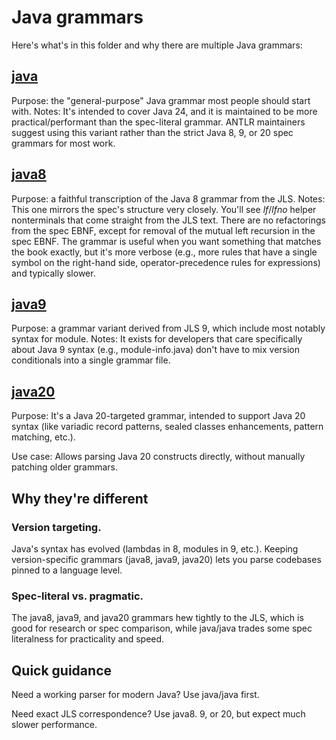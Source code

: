 # Java grammars

Here's what's in this folder and why there are multiple Java grammars:

## [java](./java)

Purpose: the "general-purpose" Java grammar most people should start with.
Notes: It's intended to cover Java 24, and it is maintained to be more practical/performant than the spec-literal grammar.
ANTLR maintainers suggest using this variant rather than the strict Java 8, 9, or 20 spec grammars for most work.

## [java8](./java8)

Purpose: a faithful transcription of the Java 8 grammar from the JLS.
Notes: This one mirrors the spec's structure very closely.
You'll see _lf_/_lfno_ helper nonterminals that come straight from the JLS text.
There are no refactorings from the spec EBNF, except for removal of the mutual
left recursion in the spec EBNF. The grammar is useful when you
want something that matches the book exactly, but it's
more verbose (e.g., more rules that have a single symbol on the right-hand
side, operator-precedence rules for expressions) and typically slower.

## [java9](./java9)

Purpose: a grammar variant derived from JLS 9, which include most notably syntax for module. Notes: It exists for developers that care specifically about Java 9 syntax (e.g., module-info.java) don't have to mix version conditionals into a single grammar file. 

## [java20](./java20)
Purpose: It's a Java 20-targeted grammar, intended to support Java 20 syntax (like variadic
record patterns, sealed classes enhancements, pattern matching, etc.).

Use case: Allows parsing Java 20 constructs directly, without manually patching older grammars.

## Why they're different

### Version targeting.
Java's syntax has evolved (lambdas in 8, modules in 9, etc.). Keeping version-specific grammars (java8, java9, java20) lets you parse codebases pinned to a language level. 

### Spec-literal vs. pragmatic.
The java8, java9, and java20 grammars hew tightly to the JLS, which is good for research or spec comparison, while java/java trades some spec literalness for practicality and speed.

## Quick guidance
Need a working parser for modern Java? Use java/java first. 

Need exact JLS correspondence? Use java8. 9, or 20, but expect much slower performance. 

